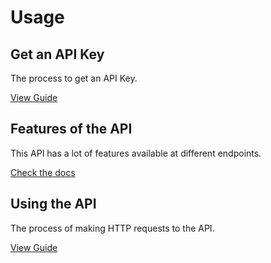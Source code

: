 # Usage

## Get an API Key

The process to get an API Key.

[View Guide](get_api_key.md)

## Features of the API

This API has a lot of features available at different endpoints.

[Check the docs](/../../docs)

## Using the API

The process of making HTTP requests to the API.

[View Guide](./making_requests.md)
